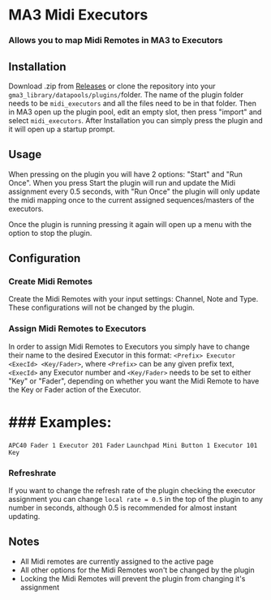 # MA3 Midi Executors
### Allows you to map Midi Remotes in MA3 to Executors

## Installation
Download .zip from [Releases](https://github.com/lenschcode/MA3-Midi-Executors/releases/latest) or clone the repository into your `gma3_library/datapools/plugins/`folder. The name of the plugin folder needs to be `midi_executors` and all the files need to be in that folder.
Then in MA3 open up the plugin pool, edit an empty slot, then press "import" and select `midi_executors`. After Installation you can simply press the plugin and it will open up a startup prompt.

## Usage
When pressing on the plugin you will have 2 options: "Start" and "Run Once". When you press Start the plugin will run and update the Midi assignment every 0.5 seconds, with "Run Once" the plugin will only update the midi mapping once to the current assigned sequences/masters of the executors.

Once the plugin is running pressing it again will open up a menu with the option to stop the plugin. 

## Configuration
### Create Midi Remotes 
Create the Midi Remotes with your input settings: Channel, Note and Type. These configurations will not be changed by the plugin.

### Assign Midi Remotes to Executors
In order to assign Midi Remotes to Executors you simply have to change their name to the desired Executor in this format: `<Prefix> Executor <ExecId> <Key/Fader>`, where `<Prefix>` can be any given prefix text, `<ExecId>` any Executor number and `<Key/Fader>` needs to be set to either "Key" or "Fader", depending on whether you want the Midi Remote to have the Key or Fader action of the Executor.
# ### Examples:
`APC40 Fader 1 Executor 201 Fader`
`Launchpad Mini Button 1 Executor 101 Key`

### Refreshrate
If you want to change the refresh rate of the plugin checking the executor assignment you can change `local rate = 0.5` in the top of the plugin to any number in seconds, although 0.5 is recommended for almost instant updating.

## Notes
- All Midi remotes are currently assigned to the active page
- All other options for the Midi Remotes won't be changed by the plugin
- Locking the Midi Remotes will prevent the plugin from changing it's assignment